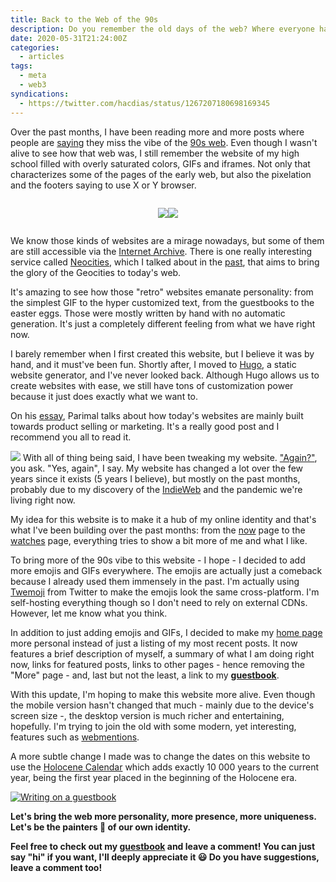 ```yaml
---
title: Back to the Web of the 90s
description: Do you remember the old days of the web? Where everyone had their own website, made by hand, emanating personality. We should bring that back!
date: 2020-05-31T21:24:00Z
categories:
  - articles
tags:
  - meta
  - web3
syndications:
  - https://twitter.com/hacdias/status/1267207180698169345
---
```


Over the past months, I have been reading more and more posts where people are [saying][faith-web] they miss the vibe of the [90s web][small-web]. Even though I wasn't alive to see how that web was, I still remember the website of my high school filled with overly saturated colors, GIFs and iframes. Not only that characterizes some of the pages of the early web, but also the pixelation and the footers saying to use X or Y browser.

[small-web]: https://neustadt.fr/essays/the-small-web/
[faith-web]: https://macwright.org/2020/05/10/spa-fatigue.html

<!--more-->

<div style="display: flex; justify-content: center">

![](https://cdn.hacdias.com/media/2021-02-netscape.gif?class=pixelated+netscape)

![](https://cdn.hacdias.com/media/2021-02-iexplorer.gif?class=pixelated+iexplore)

</div>

We know those kinds of websites are a mirage nowadays, but some of them are still accessible via the [Internet Archive][archive]. There is one really interesting service called [Neocities][neocities], which I talked about in the [past][own-your-data], that aims to bring the glory of the Geocities to today's web.

It's amazing to see how those "retro" websites emanate personality: from the simplest GIF to the hyper customized text, from the guestbooks to the easter eggs. Those were mostly written by hand with no automatic generation. It's just a completely different feeling from what we have right now.

I barely remember when I first created this website, but I believe it was by hand, and it must've been fun. Shortly after, I moved to [Hugo][hugo], a static website generator, and I've never looked back. Although Hugo allows us to create websites with ease, we still have tons of customization power because it just does exactly what we want to.

On his [essay][small-web], Parimal talks about how today's websites are mainly built towards product selling or marketing. It's a really good post and I recommend you all to read it.

![](https://cdn.hacdias.com/media/2021-02-bulb.gif?class=left+pixelated+bulb) With all of thing being said, I have been tweaking my website. ["Again?"][meta], you ask. "Yes, again", I say. My website has changed a lot over the few years since it exists (5 years I believe), but mostly on the past months, probably due to my discovery of the [IndieWeb][indieweb] and the pandemic we're living right now. 

My idea for this website is to make it a hub of my online identity and that's what I've been building over the past months: from the [now] page to the [watches] page, everything tries to show a bit more of me and what I like.

To bring more of the 90s vibe to this website - I hope - I decided to add more emojis and GIFs everywhere. The emojis are actually just a comeback because I already used them immensely in the past. I'm actually using [Twemoji][twemoji] from Twitter to make the emojis look the same cross-platform. I'm self-hosting everything though so I don't need to rely on external CDNs. However, let me know what you think.

In addition to just adding emojis and GIFs, I decided to make my [home page](/) more personal instead of just a listing of my most recent posts. It now features a brief description of myself, a summary of what I am doing right now, links for featured posts, links to other pages - hence removing the "More" page - and, last but not the least, a link to my **[guestbook]**.

With this update, I'm hoping to make this website more alive. Even though the mobile version hasn't changed that much - mainly due to the device's screen size -, the desktop version is much richer and entertaining, hopefully. I'm trying to join the old with some modern, yet interesting, features such as [webmentions].

A more subtle change I made was to change the dates on this website to use the [Holocene Calendar](https://en.wikipedia.org/wiki/Holocene_calendar) which adds exactly 10 000 years to the current year, being the first year placed in the beginning of the Holocene era.

[![Writing on a guestbook](https://cdn.hacdias.com/media/2022-03-guestbook.gif?class=right+pixelated+guestbook&caption=false)](/guestbook)

**Let's bring the web more personality, more presence, more uniqueness. Let's be the painters 🎨 of our own identity.**

**Feel free to check out my [guestbook] and leave a comment! You can just say "hi" if you want, I'll deeply appreciate it 😃 Do you have suggestions, leave a comment too!**

[archive]: https://web.archive.org/
[neocities]: https://neocities.org/
[own-your-data]: /2019/12/24/own-your-data
[hugo]: https://gohugo.io/
[meta]: /tags/meta/
[indieweb]: https://indieweb.org/
[now]: /tags/now/
[watches]: /watches/
[twemoji]: https://github.com/twitter/twemoji
[guestbook]: /guestbook/
[webmentions]: https://indieweb.org/Webmention
